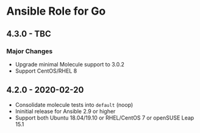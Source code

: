# Ansible Role for Go

## 4.3.0 - TBC

### Major Changes

  - Upgrade minimal Molecule support to 3.0.2
  - Support CentOS/RHEL 8

## 4.2.0 - 2020-02-20

  - Consolidate molecule tests into `default` (noop)
  - Ininitial release for Ansible 2.9 or higher
  - Support both Ubuntu 18.04/19.10 or RHEL/CentOS 7 or openSUSE Leap 15.1

